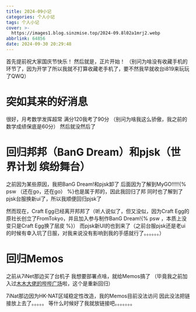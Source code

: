 ```yaml
---
title: 2024-09小记
categories: 个人小记
tags: 个人小记
cover: >-
  https://images1.blog.sinzmise.top/2024-09.8l02a1mrj2.webp
abbrlink: 64856
date: 2024-09-30 20:29:48
---
```

首先提前祝大家国庆节快乐！
然后就是，正片开始！
（别问为啥没有收藏手机的环节了，因为开学了所以我就不打算收藏老手机了，要不然我早就收台i819来玩玩了QWQ）

# 突如其来的好消息
很好，月考数学发挥超常
满分120我考了90分
（别问为啥我这么骄傲，我之前的数学成绩保底是60分）
然后就没然后了

# 回归邦邦（BanG Dream）和pjsk（世界计划 缤纷舞台）
之前因为某些原因，我把BanG Dream!和pjsk卸了
后面因为了解到MyGO!!!!!{% psw （还在go，还在go） %}也是属于邦的，因此我回归了邦
同时也了解到了pjsk台服换新ui了，所以我顺便回归pjsk了

然而现在，Craft Egg已经离开邦邦了（听人说似了，但又没似，因为Craft Egg的原社长创立了FromTokyo，并且加入参与制作BanG Dream!{% psw ，本质上没变只是Craft Egg换了层皮 %}）
而pjsk新UI的也到来了（之前台服pjsk还是老ui的时候有幸入坑了日服，对我来说没有影响到我的手感就行了。。。。。。）

# 回归Memos
之前从7iNet那边买了台机子
我想要部署点啥，就给Memos搞了
（毕竟我之前加入过[木木大佬的哔哔广场](https://memobbs.app/)啦，这个是重新回归）

7iNat那边因为HK-NAT区域稳定性改造，我的Memos目前没法访问
因此没法把链接放上去了。。。。。
等什么时候好了我就放链接吧。。。。。。。
